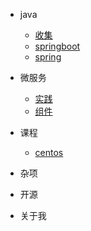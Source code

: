 <!-- docs/_sidebar.md -->

<!-- docs/_sidebar.md -->
* java

  * [收集](/java/collect/)
  * [springboot](/java/springboot/)
  * [spring](/java/spring/)

* 微服务

  * [实践](/microservice/)
  * [组件](/microservice/)

* 课程

  * [centos](/course/centos/)

* 杂项

* 开源

* 关于我

  

  

  

  

  



